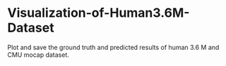 # Visualization-of-Human3.6M-Dataset
Plot and save the ground truth  and predicted results of human 3.6 M and CMU mocap dataset.
